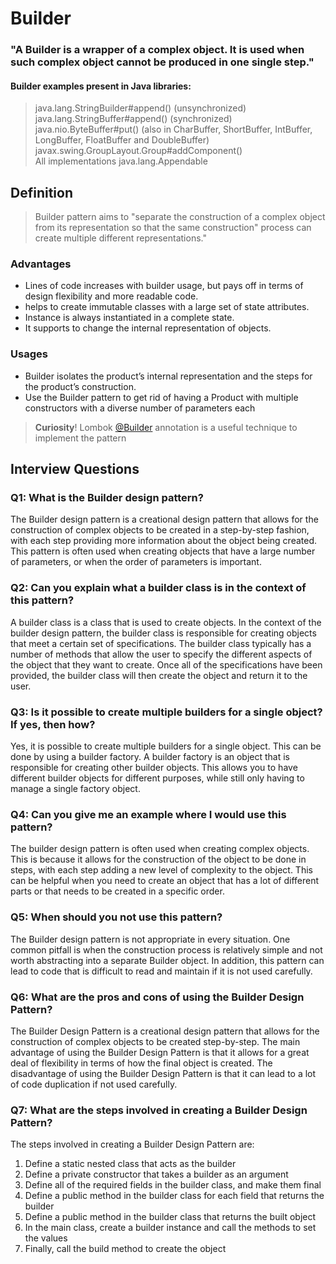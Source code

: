 # Builder

### "A Builder is a wrapper of a complex object. It is used when such complex object cannot be produced in one single step."

#### Builder examples present in Java libraries: 

>java.lang.StringBuilder#append() (unsynchronized)
<br>java.lang.StringBuffer#append() (synchronized)
<br>java.nio.ByteBuffer#put() (also in CharBuffer, ShortBuffer, IntBuffer, LongBuffer, FloatBuffer and DoubleBuffer)
<br>javax.swing.GroupLayout.Group#addComponent()
<br>All implementations java.lang.Appendable

## Definition

> Builder pattern aims to "separate the construction of a complex object from its representation so that the same construction" process can create multiple different representations."

### Advantages
- Lines of code increases with builder usage, but pays off in terms of design flexibility and more readable code.
- helps to create immutable classes with a large set of state attributes.
- Instance is always instantiated in a complete state.
- It supports to change the internal representation of objects.

### Usages
- Builder isolates the product’s internal representation and the steps for the product’s construction. 
- Use the Builder pattern to get rid of having a Product with multiple constructors with a diverse number of parameters each

> **Curiosity**! Lombok [@Builder](https://howtodoinjava.com/lombok/lombok-builder-annotation/) annotation is a useful technique to implement the pattern

## Interview Questions

### Q1: What is the Builder design pattern?

The Builder design pattern is a creational design pattern that allows for the construction of complex objects to be created in a step-by-step fashion, with each step providing more information about the object being created. This pattern is often used when creating objects that have a large number of parameters, or when the order of parameters is important.

### Q2: Can you explain what a builder class is in the context of this pattern?

A builder class is a class that is used to create objects. In the context of the builder design pattern, the builder class is responsible for creating objects that meet a certain set of specifications. The builder class typically has a number of methods that allow the user to specify the different aspects of the object that they want to create. Once all of the specifications have been provided, the builder class will then create the object and return it to the user.

### Q3: Is it possible to create multiple builders for a single object? If yes, then how?

Yes, it is possible to create multiple builders for a single object. This can be done by using a builder factory. A builder factory is an object that is responsible for creating other builder objects. This allows you to have different builder objects for different purposes, while still only having to manage a single factory object.

### Q4: Can you give me an example where I would use this pattern?

The builder design pattern is often used when creating complex objects. This is because it allows for the construction of the object to be done in steps, with each step adding a new level of complexity to the object. This can be helpful when you need to create an object that has a lot of different parts or that needs to be created in a specific order.

### Q5: When should you not use this pattern?

The Builder design pattern is not appropriate in every situation. One common pitfall is when the construction process is relatively simple and not worth abstracting into a separate Builder object. In addition, this pattern can lead to code that is difficult to read and maintain if it is not used carefully.

### Q6: What are the pros and cons of using the Builder Design Pattern?

The Builder Design Pattern is a creational design pattern that allows for the construction of complex objects to be created step-by-step. The main advantage of using the Builder Design Pattern is that it allows for a great deal of flexibility in terms of how the final object is created. The disadvantage of using the Builder Design Pattern is that it can lead to a lot of code duplication if not used carefully.

### Q7: What are the steps involved in creating a Builder Design Pattern?

The steps involved in creating a Builder Design Pattern are:

1. Define a static nested class that acts as the builder
2. Define a private constructor that takes a builder as an argument
3. Define all of the required fields in the builder class, and make them final
4. Define a public method in the builder class for each field that returns the builder
5. Define a public method in the builder class that returns the built object
6. In the main class, create a builder instance and call the methods to set the values
7. Finally, call the build method to create the object